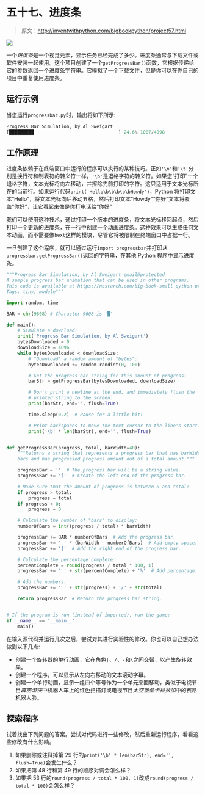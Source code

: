 # 五十七、进度条

> 原文：<http://inventwithpython.com/bigbookpython/project57.html>

![](img/9d995d63aaead72cad01120081eb8f75.png)

一个*进度条*是一个视觉元素，显示任务已经完成了多少。进度条通常与下载文件或软件安装一起使用。这个项目创建了一个`getProgressBar()`函数，它根据传递给它的参数返回一个进度条字符串。它模拟了一个下载文件，但是你可以在你自己的项目中重复使用进度条。

## 运行示例

当您运行`progressbar.py`时，输出将如下所示:

```py
Progress Bar Simulation, by Al Sweigart
[█████████                               ] 24.6% 1007/4098
```

## 工作原理

进度条依赖于在终端窗口中运行的程序可以执行的某种技巧。正如`'\n'`和`'\t'`分别是换行符和制表符的转义符一样，`'\b'`是退格字符的转义符。如果您“打印”一个退格字符，文本光标将向左移动，并擦除先前打印的字符。这只适用于文本光标所在的当前行。如果运行代码`print('Hello\b\b\b\b\bHowdy')`，Python 将打印文本“Hello”，将文本光标向后移动五格，然后打印文本“Howdy”“你好”文本将覆盖“你好”，让它看起来像是你打电话给“你好”

我们可以使用这种技术，通过打印一个版本的进度条，将文本光标移回起点，然后打印一个更新的进度条，在一行中创建一个动画进度条。这种效果可以生成任何文本动画，而不需要像`bext`这样的模块，尽管它将被限制在终端窗口中占据一行。

一旦创建了这个程序，就可以通过运行`import progressbar`并打印从`progressbar.getProgressBar()`返回的字符串，在其他 Python 程序中显示进度条。

```py
"""Progress Bar Simulation, by Al Sweigart email@protected
A sample progress bar animation that can be used in other programs.
This code is available at https://nostarch.com/big-book-small-python-programming
Tags: tiny, module"""

import random, time

BAR = chr(9608) # Character 9608 is '█'

def main():
    # Simulate a download:
    print('Progress Bar Simulation, by Al Sweigart')
    bytesDownloaded = 0
    downloadSize = 4096
    while bytesDownloaded < downloadSize:
        # "Download" a random amount of "bytes":
        bytesDownloaded += random.randint(0, 100)

        # Get the progress bar string for this amount of progress:
        barStr = getProgressBar(bytesDownloaded, downloadSize)

        # Don't print a newline at the end, and immediately flush the
        # printed string to the screen:
        print(barStr, end='', flush=True)

        time.sleep(0.2)  # Pause for a little bit:

        # Print backspaces to move the text cursor to the line's start:
        print('\b' * len(barStr), end='', flush=True)


def getProgressBar(progress, total, barWidth=40):
    """Returns a string that represents a progress bar that has barWidth
    bars and has progressed progress amount out of a total amount."""

    progressBar = ''  # The progress bar will be a string value.
    progressBar += '['  # Create the left end of the progress bar.

    # Make sure that the amount of progress is between 0 and total:
    if progress > total:
        progress = total
    if progress < 0:
        progress = 0

    # Calculate the number of "bars" to display:
    numberOfBars = int((progress / total) * barWidth)

    progressBar += BAR * numberOfBars  # Add the progress bar.
    progressBar += ' ' * (barWidth - numberOfBars)  # Add empty space.
    progressBar += ']'  # Add the right end of the progress bar.

    # Calculate the percentage complete:
    percentComplete = round(progress / total * 100, 1)
    progressBar += ' ' + str(percentComplete) + '%'  # Add percentage.

    # Add the numbers:
    progressBar += ' ' + str(progress) + '/' + str(total)

    return progressBar  # Return the progress bar string.


# If the program is run (instead of imported), run the game:
if __name__ == '__main__':
    main() 
```

在输入源代码并运行几次之后，尝试对其进行实验性的修改。你也可以自己想办法做到以下几点:

*   创建一个旋转器的单行动画，它在角色`|`、`/`、`-`和`\`之间交替，以产生旋转效果。
*   创建一个程序，可以显示从左向右移动的文本滚动字幕。
*   创建一个单行动画，显示一组四个等号作为一个单元来回移动，类似于电视节目*霹雳游侠*中机器人车上的红色扫描灯或电视节目*太空堡垒卡拉狄加*中的赛昂机器人脸。

## 探索程序

试着找出下列问题的答案。尝试对代码进行一些修改，然后重新运行程序，看看这些修改有什么影响。

1.  如果删除或注释掉第 29 行的`print('\b' * len(barStr), end='', flush=True)`会发生什么？
2.  如果把第 48 行和第 49 行的顺序对调会怎么样？
3.  如果把 53 行的`round(progress / total * 100, 1)`改成`round(progress / total * 100)`会怎么样？